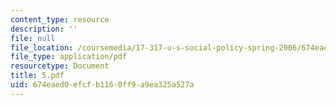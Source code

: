 ```yaml
---
content_type: resource
description: ''
file: null
file_location: /coursemedia/17-317-u-s-social-policy-spring-2006/674eaed0efcfb1160ff9a9ea325a527a_5.pdf
file_type: application/pdf
resourcetype: Document
title: 5.pdf
uid: 674eaed0-efcf-b116-0ff9-a9ea325a527a
---
```

